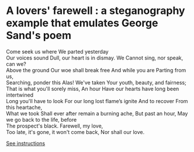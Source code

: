 # A lovers' farewell : a steganography example that emulates George Sand's poem  

Come seek us where
We parted yesterday   
Our voices sound
Dull, our heart is in dismay. We Cannot sing, nor speak, can we?                             
Above the ground
Our woe shall break free
And while you are
Parting from us,                     
Searching, ponder this
Alas!
We've taken
Your youth, beauty, and fairness; That is what you'll sorely miss,
An hour
Have our hearts have long been intertwined                    
Long you'll have to look
For our long lost flame’s ignite
And to recover
From this heartache,                   
What we took
Shall ever after remain a burning ache,
But past an hour﻿,
May we go back  to the life,  before           
The prospect's black.
Farewell, my love,   
Too late, it's gone, it won't come back,
Nor shall our love.

 [See instructions](steganographieinstructions-aya.md)

